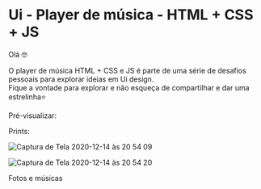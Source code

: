 # Ui - Player de música - HTML + CSS + JS

Olá 🤓 <p>
O player de música HTML + CSS e JS é parte de uma série de desafios pessoais para explorar ideias em Ui design. <br>Fique a vontade para explorar e não esqueça de compartilhar e dar uma estrelinha⭐️ 



Pré-visualizar: 
[](url)

Prints:

![Captura de Tela 2020-12-14 às 20 54 09](https://user-images.githubusercontent.com/4931735/102150113-926e3780-3e4e-11eb-82a2-2e59163a7bdc.png)

![Captura de Tela 2020-12-14 às 20 54 20](https://user-images.githubusercontent.com/4931735/102150123-9732eb80-3e4e-11eb-9ae5-5e89939edaff.png)

Fotos e músicas 


